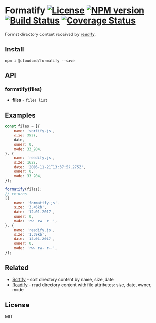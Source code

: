 # Formatify [![License][LicenseIMGURL]][LicenseURL] [![NPM version][NPMIMGURL]][NPMURL] [![Build Status][BuildStatusIMGURL]][BuildStatusURL] [![Coverage Status][CoverageIMGURL]][CoverageURL]

[NPMIMGURL]: https://img.shields.io/npm/v/@cloudcmd/formatify.svg?style=flat
[BuildStatusIMGURL]: https://img.shields.io/travis/cloudcmd/formatify/master.svg?style=flat
[LicenseIMGURL]: https://img.shields.io/badge/license-MIT-317BF9.svg?style=flat
[NPMURL]: https://npmjs.org/package/@cloudcmd/formatify "npm"
[BuildStatusURL]: https://travis-ci.org/cloudcmd/formatify "Build Status"
[LicenseURL]: https://tldrlegal.com/license/mit-license "MIT License"

Format directory content received by [readify](https://github.com/coderaiser/readify).

## Install

```
npm i @cloudcmd/formatify --save
```

## API

### formatify(files)

- **files** - `files list`

## Examples

```js
const files = [{
    name: 'sortify.js',
    size: 3538,
    date,
    owner: 0,
    mode: 33_204,
}, {
    name: 'readify.js',
    size: 1629,
    date: '2016-11-21T13:37:55.275Z',
    owner: 0,
    mode: 33_204,
}];

formatify(files);
// returns
[{
    name: 'formatify.js',
    size: '3.46kb',
    date: '12.01.2017',
    owner: 0,
    mode: 'rw- rw- r--',
}, {
    name: 'readify.js',
    size: '1.59kb',
    date: '12.01.2017',
    owner: 0,
    mode: 'rw- rw- r--',
}];
```

## Related

- [Sortify](https://github.com/cloudcmd/sortify "Sortify") - sort directory content by name, size, date
- [Readify](https://github.com/coderaiser/readify "Readify") - read directory content with file attributes: size, date, owner, mode

## License

MIT

[CoverageURL]: https://coveralls.io/github/cloudcmd/formatify?branch=master
[CoverageIMGURL]: https://coveralls.io/repos/cloudcmd/formatify/badge.svg?branch=master&service=github
